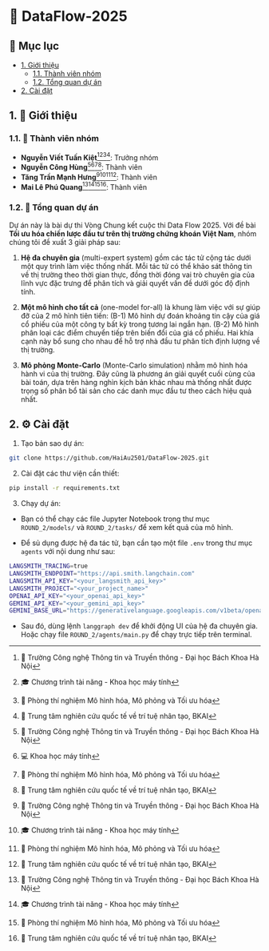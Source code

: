 # 🚀 DataFlow-2025

## 📑 Mục lục

- [1. Giới thiệu](#1-giới-thiệu)
  - [1.1. Thành viên nhóm](#11-thành-viên-nhóm)
  - [1.2. Tổng quan dự án](#12-tổng-quan-dự-án)
- [2. Cài đặt](#2-cài-đặt)

## 1. 🚀 Giới thiệu

### 1.1. 👥 Thành viên nhóm

- **Nguyễn Viết Tuấn Kiệt**[^1][^2][^4][^5]: Trưởng nhóm
- **Nguyễn Công Hùng**[^1][^3][^4][^5]: Thành viên
- **Tăng Trần Mạnh Hưng**[^1][^2][^4][^5]: Thành viên
- **Mai Lê Phú Quang**[^1][^2][^4][^5]: Thành viên

[^1]: 🏫 Trường Công nghệ Thông tin và Truyền thông - Đại học Bách Khoa Hà Nội
[^2]: 🎓 Chương trình tài năng - Khoa học máy tính
[^3]: 💻 Khoa học máy tính
[^4]: 🧪 Phòng thí nghiệm Mô hình hóa, Mô phỏng và Tối ưu hóa
[^5]: 🤖 Trung tâm nghiên cứu quốc tế về trí tuệ nhân tạo, BKAI

### 1.2. 🌟 Tổng quan dự án

Dự án này là bài dự thi Vòng Chung kết cuộc thi Data Flow 2025. Với đề bài **Tối ưu hóa chiến lược đầu tư trên thị trường chứng khoán Việt Nam**, nhóm chúng tôi đề xuất 3 giải pháp sau:

1. **Hệ đa chuyên gia** (multi-expert system) gồm các tác tử cộng tác dưới một quy trình làm việc thống nhất. Mỗi tác tử có thể khảo sát thông tin về thị trường theo thời gian thực, đồng thời đóng vai trò chuyên gia của lĩnh vực đặc trưng để phân tích và giải quyết vấn đề dưới góc độ định tính.

2. **Một mô hình cho tất cả** (one-model for-all) là khung làm việc với sự giúp đỡ của 2 mô hình tiên tiến: (B-1) Mô hình dự đoán khoảng tin cậy của giá cổ phiếu của một công ty bất kỳ trong tương lai ngắn hạn. (B-2) Mô hình phân loại các điểm chuyển tiếp trên biến đổi của giá cổ phiếu. Hai khía cạnh này bổ sung cho nhau để hỗ trợ nhà đầu tư phân tích định lượng về thị trường.

3. **Mô phỏng Monte-Carlo** (Monte-Carlo simulation) nhằm mô hình hóa hành vi của thị trường. Đây cũng là phương án giải quyết cuối cùng của bài toán, dựa trên hàng nghìn kịch bản khác nhau mà thống nhất được trọng số phân bổ tài sản cho các danh mục đầu tư theo cách hiệu quả nhất.

## 2. ⚙️ Cài đặt

1. Tạo bản sao dự án:

```bash
git clone https://github.com/HaiAu2501/DataFlow-2025.git
```

2. Cài đặt các thư viện cần thiết:

```bash
pip install -r requirements.txt
```

3. Chạy dự án:

- Bạn có thể chạy các file Jupyter Notebook trong thư mục `ROUND_2/models/` và `ROUND_2/tasks/` để xem kết quả của mô hình.

- Để sủ dụng được hệ đa tác tử, bạn cần tạo một file `.env` trong thư mục `agents` với nội dung như sau:

```bash
LANGSMITH_TRACING=true
LANGSMITH_ENDPOINT="https://api.smith.langchain.com"
LANGSMITH_API_KEY="<your_langsmith_api_key>"
LANGSMITH_PROJECT="<your_project_name>"
OPENAI_API_KEY="<your_openai_api_key>"
GEMINI_API_KEY="<your_gemini_api_key>"
GEMINI_BASE_URL="https://generativelanguage.googleapis.com/v1beta/openai/"
```

- Sau đó, dùng lệnh `langgraph dev` để khởi động UI của hệ đa chuyên gia. Hoặc chạy file `ROUND_2/agents/main.py` để chạy trực tiếp trên terminal.
